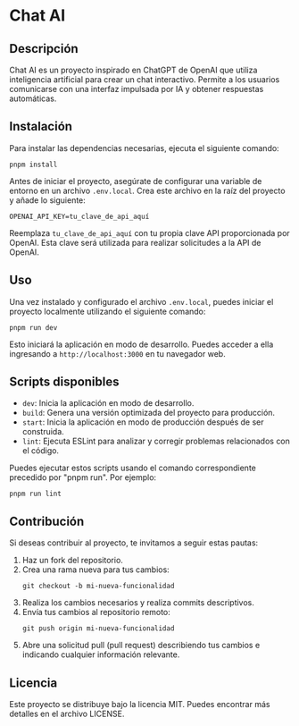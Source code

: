 # Chat AI

## Descripción

Chat AI es un proyecto inspirado en ChatGPT de OpenAI que utiliza inteligencia artificial para crear un chat interactivo. Permite a los usuarios comunicarse con una interfaz impulsada por IA y obtener respuestas automáticas.

## Instalación

Para instalar las dependencias necesarias, ejecuta el siguiente comando:

```
pnpm install
```

Antes de iniciar el proyecto, asegúrate de configurar una variable de entorno en un archivo `.env.local`. Crea este archivo en la raíz del proyecto y añade lo siguiente:

```
OPENAI_API_KEY=tu_clave_de_api_aquí
```

Reemplaza `tu_clave_de_api_aquí` con tu propia clave API proporcionada por OpenAI. Esta clave será utilizada para realizar solicitudes a la API de OpenAI.

## Uso

Una vez instalado y configurado el archivo `.env.local`, puedes iniciar el proyecto localmente utilizando el siguiente comando:

```
pnpm run dev
```

Esto iniciará la aplicación en modo de desarrollo. Puedes acceder a ella ingresando a `http://localhost:3000` en tu navegador web.

## Scripts disponibles

- `dev`: Inicia la aplicación en modo de desarrollo.
- `build`: Genera una versión optimizada del proyecto para producción.
- `start`: Inicia la aplicación en modo de producción después de ser construida.
- `lint`: Ejecuta ESLint para analizar y corregir problemas relacionados con el código.

Puedes ejecutar estos scripts usando el comando correspondiente precedido por "pnpm run". Por ejemplo:

```
pnpm run lint
```

## Contribución

Si deseas contribuir al proyecto, te invitamos a seguir estas pautas:

1. Haz un fork del repositorio.
2. Crea una rama nueva para tus cambios:
   ```
   git checkout -b mi-nueva-funcionalidad
   ```
3. Realiza los cambios necesarios y realiza commits descriptivos.
4. Envía tus cambios al repositorio remoto:
   ```
   git push origin mi-nueva-funcionalidad
   ```
5. Abre una solicitud pull (pull request) describiendo tus cambios e indicando cualquier información relevante.

## Licencia

Este proyecto se distribuye bajo la licencia MIT. Puedes encontrar más detalles en el archivo LICENSE.

